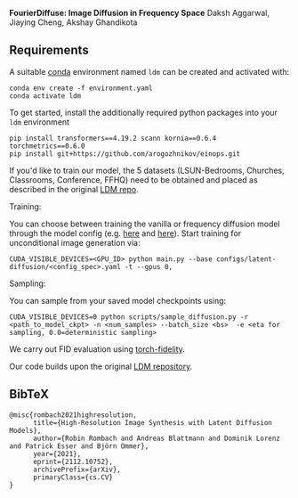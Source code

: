 
**FourierDiffuse: Image Diffusion in Frequency Space**
Daksh Aggarwal, Jiaying Cheng, Akshay Ghandikota

## Requirements
A suitable [conda](https://conda.io/) environment named `ldm` can be created
and activated with:

```
conda env create -f environment.yaml
conda activate ldm
```

To get started, install the additionally required python packages into your `ldm` environment
```shell script
pip install transformers==4.19.2 scann kornia==0.6.4 torchmetrics==0.6.0
pip install git+https://github.com/arogozhnikov/einops.git
```

If you'd like to train our model, the 5 datasets (LSUN-Bedrooms, Churches, Classrooms, Conference, FFHQ) need to be obtained and placed as described in the original [LDM repo](https://github.com/CompVis/latent-diffusion).

Training:

You can choose between training the vanilla or frequency diffusion model through the model config (e.g. [here](https://github.com/dakshces/FourierImageDiffuse/blob/main/configs/latent-diffusion-frequency/lsun_churches-ldm-kl-8.yaml) and [here](https://github.com/dakshces/FourierImageDiffuse/blob/main/configs/latent-diffusion/lsun_churches-ldm-kl-8.yaml)). Start training for unconditional image generation via:

```
CUDA_VISIBLE_DEVICES=<GPU_ID> python main.py --base configs/latent-diffusion/<config_spec>.yaml -t --gpus 0,
```

Sampling:

You can sample from your saved model checkpoints using:

```
CUDA_VISIBLE_DEVICES=0 python scripts/sample_diffusion.py -r <path_to_model_ckpt> -n <num_samples> --batch_size <bs>  -e <eta for sampling, 0.0=deterministic sampling> 
```

We carry out FID evaluation using [torch-fidelity](https://torch-fidelity.readthedocs.io/en/latest/).



Our code builds upon the original [LDM repository](https://github.com/CompVis/latent-diffusion).

## BibTeX

```
@misc{rombach2021highresolution,
      title={High-Resolution Image Synthesis with Latent Diffusion Models}, 
      author={Robin Rombach and Andreas Blattmann and Dominik Lorenz and Patrick Esser and Björn Ommer},
      year={2021},
      eprint={2112.10752},
      archivePrefix={arXiv},
      primaryClass={cs.CV}
}

```


